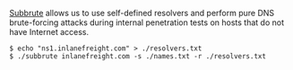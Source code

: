 [Subbrute](https://github.com/TheRook/subbrute) allows us to use self-defined resolvers and perform pure DNS brute-forcing attacks during internal penetration tests on hosts that do not have Internet access.
```shell-session
$ echo "ns1.inlanefreight.com" > ./resolvers.txt
$ ./subbrute inlanefreight.com -s ./names.txt -r ./resolvers.txt
```
